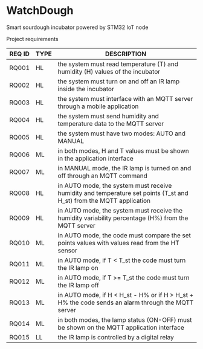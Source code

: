 # WatchDough
Smart sourdough incubator powered by STM32 IoT node

Project requirements

|REQ ID|TYPE|DESCRIPTION|
|---|---|---|
|RQ001|HL|the system must read temperature (T) and humidity (H) values of the incubator|
|RQ002|HL|the system must turn on and off an IR lamp inside the incubator|
|RQ003|HL|the system must interface with an MQTT server through a mobile application|
|RQ004|HL|the system must send humidity and temperature data to the MQTT server|
|RQ005|HL|the system must have two modes: AUTO and MANUAL|
|RQ006|ML|in both modes, H and T values must be shown in the application interface|
|RQ007|ML|in MANUAL mode, the IR lamp is turned on and off  through an MQTT command|
|RQ008|HL|in AUTO mode, the system must receive humidity and temperature set points (T_st and H_st) from the MQTT application|
|RQ009|HL|in AUTO mode, the system must receive the humidity variability percentage (H%) from the MQTT server|
|RQ010|ML|in AUTO mode, the code must compare the set points values with values read from the HT sensor|
|RQ011|ML|in AUTO mode, if T < T_st the code must turn the IR lamp on|
|RQ012|ML|in AUTO mode, if T >= T_st the code must turn the IR lamp off|
|RQ013|ML|in AUTO mode, if H < H_st - H% or if H > H_st + H% the code sends an alarm through the MQTT server |
|RQ014|ML|in both modes, the lamp status (ON-OFF) must be shown on the MQTT application interface|
|RQ015|LL|the IR lamp is controlled by a digital relay|





